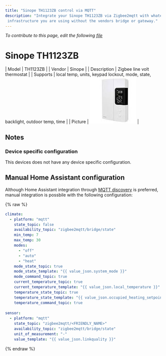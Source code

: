 ```yaml
---
title: "Sinope TH1123ZB control via MQTT"
description: "Integrate your Sinope TH1123ZB via Zigbee2mqtt with whatever smart home
 infrastructure you are using without the vendors bridge or gateway."
---
```


*To contribute to this page, edit the following
[file](https://github.com/Koenkk/zigbee2mqtt.io/blob/master/docs/devices/TH1123ZB.md)*

# Sinope TH1123ZB

| Model | TH1123ZB  |
| Vendor  | Sinope  |
| Description | Zigbee line volt thermostat |
| Supports | local temp, units, keypad lockout, mode, state, backlight, outdoor temp, time |
| Picture | ![Sinope TH1123ZB](../images/devices/TH1123ZB.jpg) |

## Notes


### Device specific configuration
This devices does not have any device specific configuration.


## Manual Home Assistant configuration
Although Home Assistant integration through [MQTT discovery](../integration/home_assistant) is preferred,
manual integration is possbile with the following configuration:


{% raw %}
```yaml
climate:
  - platform: "mqtt"
    state_topic: false
    availability_topic: "zigbee2mqtt/bridge/state"
    min_temp: 7
    max_temp: 30
    modes: 
      - "off"
      - "auto"
      - "heat"
    mode_state_topic: true
    mode_state_template: "{{ value_json.system_mode }}"
    mode_command_topic: true
    current_temperature_topic: true
    current_temperature_template: "{{ value_json.local_temperature }}"
    temperature_state_topic: true
    temperature_state_template: "{{ value_json.occupied_heating_setpoint }}"
    temperature_command_topic: true

sensor:
  - platform: "mqtt"
    state_topic: "zigbee2mqtt/<FRIENDLY_NAME>"
    availability_topic: "zigbee2mqtt/bridge/state"
    unit_of_measurement: "-"
    value_template: "{{ value_json.linkquality }}"
```
{% endraw %}


